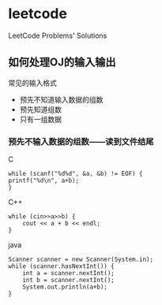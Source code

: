 # leetcode
LeetCode Problems' Solutions
## 如何处理OJ的输入输出
常见的输入格式
- 预先不知道输入数据的组数
- 预先知道组数
- 只有一组数据

### 预先不输入数据的组数——读到文件结尾
C
```
while (scanf("%d%d", &a, &b) != EOF) {
printf("%d\n", a+b);
}
```
C++
```
while (cin>>a>>b) {
	cout << a + b << endl;
}
```
java
```
Scanner scanner = new Scanner(System.in);
while (scanner.hasNextInt()) {
	int a = scanner.nextInt();
	int b = scanner.nextInt();
	System.out.println(a+b);
}
```
